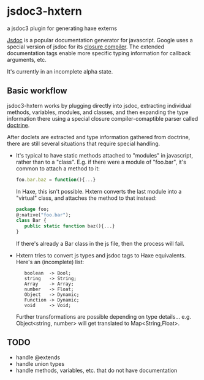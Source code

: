 jsdoc3-hxtern
============

a jsdoc3 plugin for generating haxe externs

[Jsdoc](http://usejsdoc.org/) is a popular documentation generator for
javascript.  Google uses a special version of jsdoc for its [closure
compiler](https://developers.google.com/closure/compiler/docs/js-for-compiler).
The extended documentation tags enable more specific typing information for
callback arguments, etc.



It's currently in an incomplete alpha state.


## Basic workflow
jsdoc3-hxtern works by plugging directly into jsdoc, extracting individual 
methods, variables, modules, and classes, and then expanding the type
information there using a special closure compiler-comaptible parser called
[doctrine](https://github.com/Constellation/doctrine).

After doclets are extracted and type information gathered from doctrine, there
are still several situations that require special handling.  
 
-  It's typical to have static methods attached to "modules" in javascript,
   rather than to a "class".  E.g. if there were a module of "foo.bar", it's
   common to attach a method to it:
   ```js
   foo.bar.baz = function(){...}
   ```
   In Haxe, this isn't possible.  Hxtern converts the last module into a
   "virtual" class, and attaches the method to that instead:

   ```haxe
   package foo;
   @:native("foo.bar");
   class Bar {
      public static function baz(){...}
   }
   ```
   If there's already a Bar class in the js file, then the process will fail.

-  Hxtern tries to convert js types and jsdoc tags to Haxe equivalents.
   Here's an (incomplete) list:
   ```
      boolean  -> Bool;
      string   -> String;
      Array    -> Array;
      number   -> Float;
      Object   -> Dynamic;
      Function -> Dynamic;
      void     -> Void;
   ```
   Further transformations are possible depending on type details... e.g. 
   Object<string, number> will get translated to Map<String,Float>.

## TODO

- handle @extends
- handle union types
- handle methods, variables, etc. that do not have documentation

